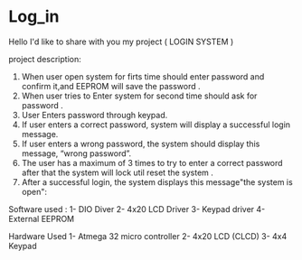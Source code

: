 # Log_in
Hello I'd like to share with you my  project ( LOGIN SYSTEM ) 

project description: 
1. When user open system for firts time should enter password and confirm it,and EEPROM will save the password . 
2. When user tries to Enter system for second time should ask for password . 
3. User Enters password through keypad. 
4. If user enters a correct password, system will display a 
successful login message.
5. If user enters a wrong password, the system should display 
this message, “wrong password”. 
6. The user has a maximum of 3 times to try to enter a correct 
password after that the system will lock util reset the system .
7. After a successful login, the system displays this message"the system is open": 

Software used : 
1- DIO Diver 
2- 4x20 LCD Driver 
3- Keypad driver
4- External EEPROM

Hardware Used
1- Atmega 32 micro controller
2- 4x20 LCD (CLCD) 
3- 4x4 Keypad


